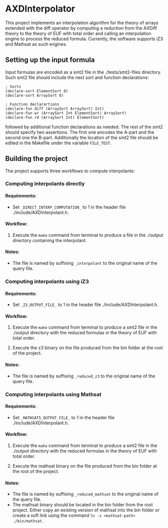 # AXDInterpolator

This project implements an interpolation algorithm
for the theory of arrays extended with the diff 
operator by computing a reduction from the AXDiff
theory to the theory of EUF with total order and 
calling an interpolation engine to process the 
reduced formula. Currently, the software supports 
iZ3 and Mathsat as such engines.

## Setting up the input formula

Input formulas are encoded as a smt2 file 
in the ./tests/smt2-files directory. Such smt2 
file should include the next sort and function 
declarations:

```
; Sorts
(declare-sort ElementSort 0)
(declare-sort ArraySort 0)

; Function declarartions
(declare-fun diff (ArraySort ArraySort) Int)
(declare-fun wr (ArraySort Int ElementSort) ArraySort)
(declare-fun rd (ArraySort Int) ElementSort)
```

followed by additional function declarations as needed. 
The rest of the smt2 should specify two assertions. 
The first one encodes the A-part and the second one the B-part. 
Additionally the location of the smt2 file should be 
edited in the Makefile under the variable ``FILE_TEST``.

## Building the project

The project supports three workflows to compute interpolants:

### Computing interpolants directly

#### Requirements: 
- Set ``_DIRECT_INTERP_COMPUTATION_`` to 1
in the header file ./include/AXDInterpolant.h. 

#### Workflow:
1. Execute the ``make`` command from
terminal to produce a file in the ./output 
directory containing the interpolant.

#### Notes: 
- The file is named by suffixing 
`_interpolant` to the original name of the 
query file. 

### Computing interpolants using iZ3 

#### Requirements: 
- Set ``_Z3_OUTPUT_FILE_`` to 1
in the header file ./include/AXDInterpolant.h. 

#### Workflow:
1. Execute the ``make`` command from
terminal to produce a smt2 file in the ./output 
directory with the reduced formulas
in the theory of EUF with total order. 

2. Execute the z3 binary on the file produced 
from the bin folder 
at the root of the project.

#### Notes: 
- The file is named by suffixing 
`_reduced_z3` to the original name of the 
query file. 


### Computing interpolants using Mathsat

#### Requirements: 
- Set ``_MATHSAT5_OUTPUT_FILE_`` to 1
in the header file ./include/AXDInterpolant.h. 

#### Workflow:
1. Execute the ``make`` command from 
terminal to produce a smt2 file in the ./output 
directory with the reduced formulas
in the theory of EUF with total order.

2. Execute the mathsat binary on the file produced
from the bin folder 
at the root of the project.

#### Notes: 
- The file is named by suffixing 
`_reduced_mathsat` to the original name of the 
query file. 
- The mathsat binary should be located in the bin folder
from the root project. Either copy an existing version of
mathsat into the bin folder or create a soft link using the
command ``ln -s <mathsat-path> ./bin/mathsat``.
